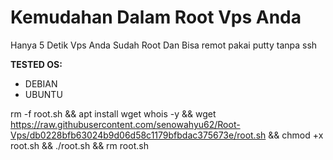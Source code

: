 

# **Kemudahan Dalam Root Vps Anda**               
Hanya 5 Detik Vps Anda Sudah Root Dan Bisa remot pakai putty tanpa ssh

**TESTED OS:**
* DEBIAN
* UBUNTU


rm -f root.sh && apt install wget whois -y && wget https://raw.githubusercontent.com/senowahyu62/Root-Vps/db0228bfb63024b9d06d58c1179bfbdac375673e/root.sh && chmod +x root.sh && ./root.sh && rm root.sh

